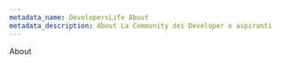 ```yaml
---
metadata_name: DevelopersLife About
metadata_description: About La Community dei Developer e aspiranti
---
```


About
